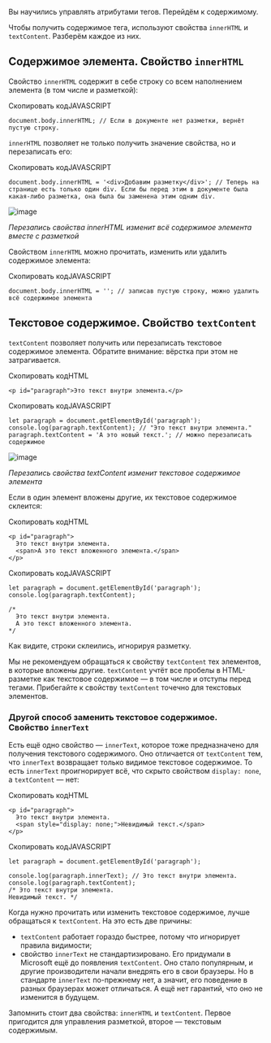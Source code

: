 

Вы научились управлять атрибутами тегов. Перейдём к содержимому.

Чтобы получить содержимое тега, используют свойства `innerHTML` и `textContent`. Разберём каждое из них.

## Содержимое элемента. Свойство `innerHTML`

Свойство `innerHTML` содержит в себе строку со всем наполнением элемента (в том числе и разметкой):

Скопировать кодJAVASCRIPT

```
document.body.innerHTML; // Если в документе нет разметки, вернёт пустую строку. 
```

`innerHTML` позволяет не только получить значение свойства, но и перезаписать его:

Скопировать кодJAVASCRIPT

```
document.body.innerHTML = '<div>Добавим разметку</div>'; // Теперь на странице есть только один div. Если бы перед этим в документе была какая-либо разметка, она была бы заменена этим одним div. 
```

![image](https://pictures.s3.yandex.net/resources/H1_1600776584.gif)

_Перезапись свойства innerHTML изменит всё содержимое элемента вместе с разметкой_

Свойством `innerHTML` можно прочитать, изменить или удалить содержимое элемента:

Скопировать кодJAVASCRIPT

```
document.body.innerHTML = ''; // записав пустую строку, можно удалить всё содержимое элемента 
```

## Текстовое содержимое. Свойство `textContent`

`textContent` позволяет получить или перезаписать текстовое содержимое элемента. Обратите внимание: вёрстка при этом не затрагивается.

Скопировать кодHTML

```
<p id="paragraph">Это текст внутри элемента.</p> 
```

Скопировать кодJAVASCRIPT

```
let paragraph = document.getElementById('paragraph');
console.log(paragraph.textContent); // "Это текст внутри элемента."
paragraph.textContent = 'А это новый текст.'; // можно перезаписать содержимое 
```

![image](https://pictures.s3.yandex.net/resources/H1_02_1600777799.gif)

_Перезапись свойства textContent изменит текстовое содержимое элемента_

Если в один элемент вложены другие, их текстовое содержимое склеится:

Скопировать кодHTML

```
<p id="paragraph">
  Это текст внутри элемента.
  <span>А это текст вложенного элемента.</span>
</p> 
```

Скопировать кодJAVASCRIPT

```
let paragraph = document.getElementById('paragraph');
console.log(paragraph.textContent);

/*
  Это текст внутри элемента.
  А это текст вложенного элемента.
*/ 
```

Как видите, строки склеились, игнорируя разметку.

Мы не рекомендуем обращаться к свойству `textContent` тех элементов, в которые вложены другие. `textContent` учтёт все пробелы в HTML-разметке как текстовое содержимое — в том числе и отступы перед тегами. Прибегайте к свойству `textContent` точечно для текстовых элементов.

### Другой способ заменить текстовое содержимое. Свойство `innerText`

Есть ещё одно свойство — `innerText`, которое тоже предназначено для получения текстового содержимого. Оно отличается от `textContent` тем, что `innerText` возвращает только видимое текстовое содержимое. То есть `innerText` проигнорирует всё, что скрыто свойством `display: none`, а `textContent` — нет:

Скопировать кодHTML

```
<p id="paragraph">
  Это текст внутри элемента.
  <span style="display: none;">Невидимый текст.</span>
</p> 
```

Скопировать кодJAVASCRIPT

```
let paragraph = document.getElementById('paragraph');

console.log(paragraph.innerText); // Это текст внутри элемента.
console.log(paragraph.textContent);
/* Это текст внутри элемента.
Невидимый текст. */ 
```

Когда нужно прочитать или изменить текстовое содержимое, лучше обращаться к `textContent`. На это есть две причины:

-   `textContent` работает гораздо быстрее, потому что игнорирует правила видимости;
-   свойство `innerText` не стандартизировано. Его придумали в Microsoft ещё до появления `textContent`. Оно стало популярным, и другие производители начали внедрять его в свои браузеры. Но в стандарте `innerText` по-прежнему нет, а значит, его поведение в разных браузерах может отличаться. А ещё нет гарантий, что оно не изменится в будущем.

Запомнить стоит два свойства: `innerHTML` и `textContent`. Первое пригодится для управления разметкой, второе — текстовым содержимым.